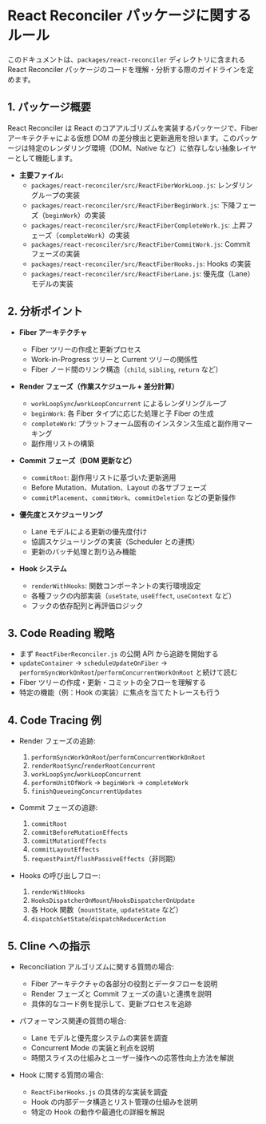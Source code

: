 # React Reconciler パッケージに関するルール

このドキュメントは、`packages/react-reconciler` ディレクトリに含まれる React Reconciler パッケージのコードを理解・分析する際のガイドラインを定めます。

## 1. パッケージ概要

React Reconciler は React のコアアルゴリズムを実装するパッケージで、Fiber アーキテクチャによる仮想 DOM の差分検出と更新適用を担います。このパッケージは特定のレンダリング環境（DOM、Native など）に依存しない抽象レイヤーとして機能します。

*   **主要ファイル:**
    *   `packages/react-reconciler/src/ReactFiberWorkLoop.js`: レンダリングループの実装
    *   `packages/react-reconciler/src/ReactFiberBeginWork.js`: 下降フェーズ（`beginWork`）の実装
    *   `packages/react-reconciler/src/ReactFiberCompleteWork.js`: 上昇フェーズ（`completeWork`）の実装
    *   `packages/react-reconciler/src/ReactFiberCommitWork.js`: Commit フェーズの実装
    *   `packages/react-reconciler/src/ReactFiberHooks.js`: Hooks の実装
    *   `packages/react-reconciler/src/ReactFiberLane.js`: 優先度（Lane）モデルの実装

## 2. 分析ポイント

*   **Fiber アーキテクチャ**
    *   Fiber ツリーの作成と更新プロセス
    *   Work-in-Progress ツリーと Current ツリーの関係性
    *   Fiber ノード間のリンク構造（`child`, `sibling`, `return` など）

*   **Render フェーズ（作業スケジュール + 差分計算）**
    *   `workLoopSync`/`workLoopConcurrent` によるレンダリングループ
    *   `beginWork`: 各 Fiber タイプに応じた処理と子 Fiber の生成
    *   `completeWork`: プラットフォーム固有のインスタンス生成と副作用マーキング
    *   副作用リストの構築

*   **Commit フェーズ（DOM 更新など）**
    *   `commitRoot`: 副作用リストに基づいた更新適用
    *   Before Mutation、Mutation、Layout の各サブフェーズ
    *   `commitPlacement`、`commitWork`、`commitDeletion` などの更新操作

*   **優先度とスケジューリング**
    *   Lane モデルによる更新の優先度付け
    *   協調スケジューリングの実装（Scheduler との連携）
    *   更新のバッチ処理と割り込み機能

*   **Hook システム**
    *   `renderWithHooks`: 関数コンポーネントの実行環境設定
    *   各種フックの内部実装（`useState`, `useEffect`, `useContext` など）
    *   フックの依存配列と再評価ロジック

## 3. Code Reading 戦略

*   まず `ReactFiberReconciler.js` の公開 API から追跡を開始する
*   `updateContainer` -> `scheduleUpdateOnFiber` -> `performSyncWorkOnRoot`/`performConcurrentWorkOnRoot` と続けて読む
*   Fiber ツリーの作成・更新・コミットの全フローを理解する
*   特定の機能（例：Hook の実装）に焦点を当てたトレースも行う

## 4. Code Tracing 例

*   Render フェーズの追跡:
    1. `performSyncWorkOnRoot`/`performConcurrentWorkOnRoot`
    2. `renderRootSync`/`renderRootConcurrent`
    3. `workLoopSync`/`workLoopConcurrent`
    4. `performUnitOfWork` -> `beginWork` -> `completeWork`
    5. `finishQueueingConcurrentUpdates`

*   Commit フェーズの追跡:
    1. `commitRoot`
    2. `commitBeforeMutationEffects`
    3. `commitMutationEffects`
    4. `commitLayoutEffects`
    5. `requestPaint`/`flushPassiveEffects`（非同期）

*   Hooks の呼び出しフロー:
    1. `renderWithHooks`
    2. `HooksDispatcherOnMount`/`HooksDispatcherOnUpdate`
    3. 各 Hook 関数（`mountState`, `updateState` など）
    4. `dispatchSetState`/`dispatchReducerAction`

## 5. Cline への指示

*   Reconciliation アルゴリズムに関する質問の場合:
    *   Fiber アーキテクチャの各部分の役割とデータフローを説明
    *   Render フェーズと Commit フェーズの違いと連携を説明
    *   具体的なコード例を提示して、更新プロセスを追跡

*   パフォーマンス関連の質問の場合:
    *   Lane モデルと優先度システムの実装を調査
    *   Concurrent Mode の実装と利点を説明
    *   時間スライスの仕組みとユーザー操作への応答性向上方法を解説

*   Hook に関する質問の場合:
    *   `ReactFiberHooks.js` の具体的な実装を調査
    *   Hook の内部データ構造とリスト管理の仕組みを説明
    *   特定の Hook の動作や最適化の詳細を解説

